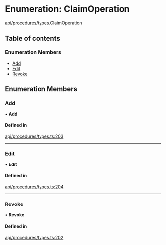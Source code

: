 # Enumeration: ClaimOperation

[api/procedures/types](../wiki/api.procedures.types).ClaimOperation

## Table of contents

### Enumeration Members

- [Add](../wiki/api.procedures.types.ClaimOperation#add)
- [Edit](../wiki/api.procedures.types.ClaimOperation#edit)
- [Revoke](../wiki/api.procedures.types.ClaimOperation#revoke)

## Enumeration Members

### Add

• **Add**

#### Defined in

[api/procedures/types.ts:203](https://github.com/PolymathNetwork/polymesh-sdk/blob/299ce247/src/api/procedures/types.ts#L203)

___

### Edit

• **Edit**

#### Defined in

[api/procedures/types.ts:204](https://github.com/PolymathNetwork/polymesh-sdk/blob/299ce247/src/api/procedures/types.ts#L204)

___

### Revoke

• **Revoke**

#### Defined in

[api/procedures/types.ts:202](https://github.com/PolymathNetwork/polymesh-sdk/blob/299ce247/src/api/procedures/types.ts#L202)
